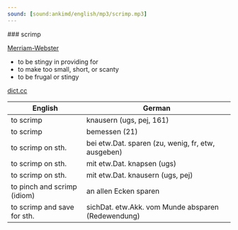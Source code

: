 ```yaml
---
sound: [sound:ankimd/english/mp3/scrimp.mp3]
---
```


\### scrimp

[Merriam-Webster](https://www.merriam-webster.com/dictionary/scrimp)

- to be stingy in providing for
- to make too small, short, or scanty
- to be frugal or stingy

[dict.cc](https://www.dict.cc/scrimp)

| English        | German       |
| -------------- | ------------ |
| to scrimp | knausern (ugs, pej, 161) |
| to scrimp | bemessen (21) |
| to scrimp on sth. | bei etw.Dat. sparen (zu, wenig, fr, etw, ausgeben) |
| to scrimp on sth. | mit etw.Dat. knapsen (ugs) |
| to scrimp on sth. | mit etw.Dat. knausern (ugs, pej) |
| to pinch and scrimp (idiom) | an allen Ecken sparen |
| to scrimp and save for sth. | sichDat. etw.Akk. vom Munde absparen (Redewendung) |
